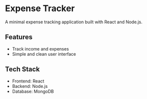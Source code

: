 # Expense Tracker

A minimal expense tracking application built with React and Node.js.

## Features
- Track income and expenses
- Simple and clean user interface

## Tech Stack
- Frontend: React
- Backend: Node.js
- Database: MongoDB 
